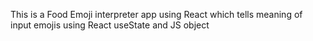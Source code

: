 This is a Food Emoji interpreter app using React which tells meaning of input emojis using React useState and JS object